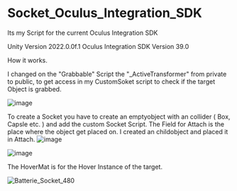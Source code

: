# Socket_Oculus_Integration_SDK
Its my Script for the current Oculus Integration SDK


Unity Version 2022.0.0f.1
Oculus Integration SDK Version 39.0


How it works.

I changed on the "Grabbable" Script the "_ActiveTransformer" from private to public, to get access in my CustomSoket script to check if the target Object is grabbed.

![image](https://user-images.githubusercontent.com/104196543/182016195-d14da6cf-18e2-49b3-ac00-96ad8b1bfe79.png)


To create a Socket you have to create an emptyobject with an collider ( Box, Capsle etc. ) and add the custom Socket Script.
The Field for Attach is the place where the object get placed on.
I created an childobject and placed it in Attach.
![image](https://user-images.githubusercontent.com/104196543/182018367-4a991edf-1875-43c1-a220-c83af10f7005.png)

![image](https://user-images.githubusercontent.com/104196543/182018363-aa6606d7-5c98-4d79-8593-051c2a5da559.png)

The HoverMat is for the Hover Instance of the target.

![Batterie_Socket_480](https://user-images.githubusercontent.com/104196543/182018185-2d33487b-edc1-4b24-a9b5-34ca4122d4ae.gif)
